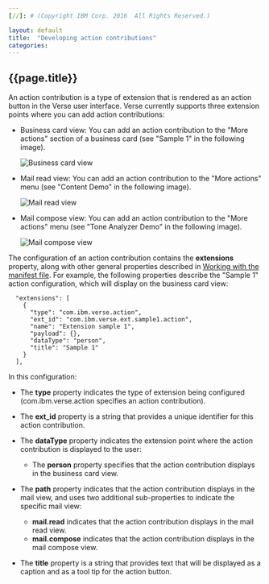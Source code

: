 ```yaml
---
[//]: # (Copyright IBM Corp. 2016  All Rights Reserved.)

layout: default
title:  "Developing action contributions"
categories: 
---
```


## {{page.title}}  


An action contribution is a type of extension that is rendered as an action button in the Verse user interface. Verse currently supports three extension points where you can add action contributions: 

* Business card view: You can add an action contribution to the "More actions" section of a business card (see "Sample 1" in the following image).

    ![Business card view]({{site.baseurl}}/tutorials/img/bizcard_action.png "business card view")   

* Mail read view: You can add an action contribution to the "More actions" menu (see "Content Demo" in the following image).

    ![Mail read view]({{site.baseurl}}/tutorials/img/mailreadview.png "mail read view")   

* Mail compose view:  You can add an action contribution to the "More actions" menu (see "Tone Analyzer Demo" in the following image). 

    ![Mail compose view]({{site.baseurl}}/tutorials/img/mailcomposeview.png "mail compose view")   

The configuration of an action contribution contains the __extensions__ property, along with other general properties described in [Working with the manifest file][1]. For example, the following properties describe the "Sample 1" action configuration, which will display on the business card view:

```
  "extensions": [
    {
      "type": "com.ibm.verse.action",
      "ext_id": "com.ibm.verse.ext.sample1.action",
      "name": "Extension sample 1",
      "payload": {},
      "dataType": "person",
      "title": "Sample 1"
    }
  ],
```

In this configuration:

* The __type__ property indicates the type of extension being configured (com.ibm.verse.action specifies an action contribution).

* The __ext_id__ property is a string that provides a unique identifier for this action contribution.

* The __dataType__ property indicates the extension point where the action contribution is displayed to the user:

    * The __person__ property specifies that the action contribution displays in the business card view.

* The __path__ property indicates that the action contribution displays in the mail view, and uses two additional sub-properties to indicate the specific mail view: 
    
    * __mail.read__ indicates that the action contribution displays in the mail read view.
    * __mail.compose__ indicates that the action contribution displays in the mail compose view.
        
* The __title__ property is a string that provides text that will be displayed as a caption and as a tool tip for the action button. 





[1]: {{site.baseurl}}/tutorials/tutorial-ext-manifest.html
